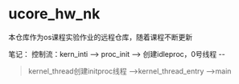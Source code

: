 # ucore_hw_nk
本仓库作为os课程实验作业的远程仓库，随着课程不断更新


笔记：
控制流：kern_inti --> proc_init --> 创建idleproc，0号线程 --
> kernel_thread创建initproc线程 -->kernel_thread_entry -->main
